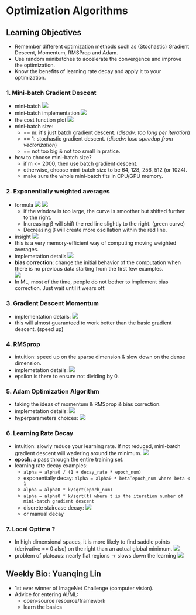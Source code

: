 # Optimization Algorithms 

## Learning Objectives
* Remember different optimization methods such as (Stochastic) Gradient Descent, Momentum, RMSProp and Adam. 
* Use random minibatches to accelerate the convergence and improve the optimization. 
* Know the benefits of learning rate decay and apply it to your optimization. 

### 1. Mini-batch Gradient Descent
* mini-batch
![](./img/wk02_mini_batch.png)
* mini-batch implementation 
![](./img/wk02_mini_batch_algo.png)  
* the cost function plot
![](./img/wk02_mini_batch_plot.png)
* mini-batch size: 
	* == m: it's just batch gradient descent. (_disadv: too long per iteration_)
	* == 1: stochastic gradient descent. (_disadv: lose speedup from vectorization_) 
	* == not too big & not too small in pratice. 
* how to choose mini-batch size?
	* if m <= 2000, then use batch gradient descent. 
	* otherwise, choose mini-batch size to be 64, 128, 256, 512 (or 1024). 
	* make sure the whole mini-batch fits in CPU/GPU memory. 

### 2. Exponentially weighted averages
* formula
![](./img/wk02_expo_avg2.png)
![](./img/wk02_expo_avg.png) 
	* if the window is too large, the curve is smoother but shifted further to the right. 
	* Increasing β will shift the red line slightly to the right. (green curve)
	* Decreasing β will create more oscillation within the red line.
* insight
![](./img/wk02_expo_avg_insight.png) 
* this is a very memory-efficient way of computing moving weighted averages. 
* implemetation details
![](./img/wk02_expo_avg_imple.png) 
* __bias correction__: change the initial behavior of the computation when there is no previous data starting from the first few examples.  
![](./img/wk02_expo_avg_bias_correction.png)
* In ML, most of the time, people do not bother to implement bias correction. Just wait until it wears off. 

### 3. Gradient Descent Momentum
* implementation details: 
![](./img/wk02_momentum_algo.png) 
* this will almost guaranteed to work better than the basic gradient descent.  (speed up)

### 4. RMSprop
* intuition: speed up on the sparse dimension & slow down on the dense dimension. 
* implemetation details:
![](./img/wk02_rmsprop.png)
* epsilon is there to ensure not dividing by 0. 

### 5. Adam Optimization Algorithm 
* taking the ideas of momentum & RMSprop & bias correction. 
* implemetation details:
![](./img/wk02_adam.png) 
* hyperparameters choices: 
![](./img/wk02_adam_hyperparameters.png) 

### 6. Learning Rate Decay 
* intuition: slowly reduce your learning rate. If not reduced, mini-batch gradient descent will wadering around the minimum. 
![](./img/wk02_learning_rate_decay.png) 
* __epoch__: a pass through the entire training set. 
* learning rate decay examples: 
	* `alpha = alpha0 / (1 + decay_rate * epoch_num)`
	* exponentially decay: `alpha = alpha0 * beta^epoch_num where beta < 1`
	* `alpha = alpha0 * k/sqrt(epoch_num)`
	* `alpha = alpha0 * k/sqrt(t) where t is the iteration number of mini-batch gradient descent`
	* discrete staircase decay:
	![](./img/wk02_staircase_decay.png) 
	* or manual decay

### 7. Local Optima ?  
* In high dimensional spaces, it is more likely to find saddle points (derivative == 0 also) on the right than an actual global minimum. 
![](./img/wk02_saddle_points.png)
* problem of plateaus: nearly flat regions -> slows down the learning 
![](./img/wk02_plateaus.png)

## Weekly Bio: Yuanqing Lin
* 1st ever winner of ImageNet Challenge (computer vision).
* Advice for entering AI/ML: 
	* open-source resource/framework
	* learn the basics
	